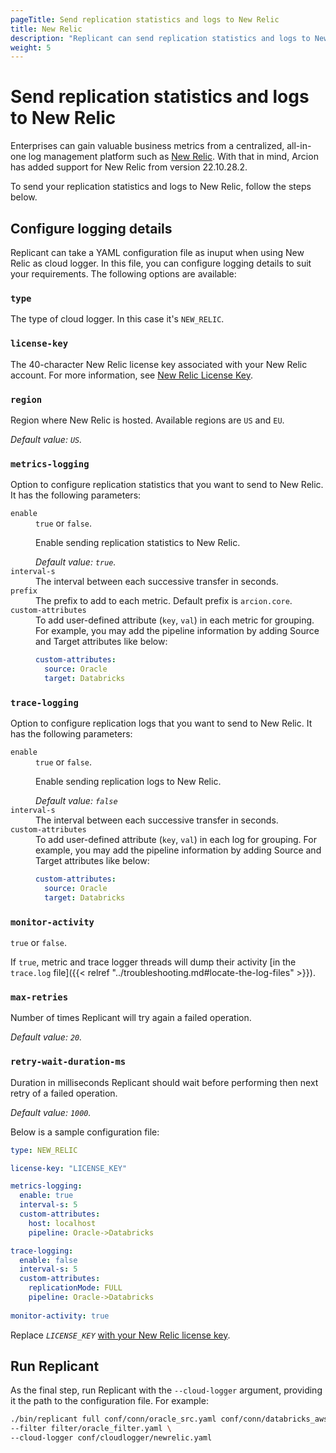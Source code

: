 ```yaml
---
pageTitle: Send replication statistics and logs to New Relic
title: New Relic 
description: "Replicant can send replication statistics and logs to New Relic. Learn how to configure New Relic connection and run Replicant with those configurations."
weight: 5
---
```


# Send replication statistics and logs to New Relic

Enterprises can gain valuable business metrics from a centralized, all-in-one log management platform such as [New Relic](https://newrelic.com/platform/log-management). With that in mind, Arcion has added support for New Relic from version 22.10.28.2.

To send your replication statistics and logs to New Relic, follow the steps below.

## Configure logging details

Replicant can take a YAML configuration file as inuput when using New Relic as cloud logger. In this file, you can configure logging details to suit your requirements. The following options are available:

### `type`
The type of cloud logger. In this case it's `NEW_RELIC`.

### `license-key`
The 40-character New Relic license key associated with your New Relic account. For more information, see [New Relic License Key](https://docs.newrelic.com/docs/apis/intro-apis/new-relic-api-keys/#license-key).

### `region`
Region where New Relic is hosted. Available regions are `US` and `EU`.

*Default value: `US`.*

### `metrics-logging`
Option to configure replication statistics that you want to send to New Relic. It has the following parameters:
  <dl class="dl-indent">

  <dt><code>enable</code></dt>
  <dd>
    <code>true</code> or <code>false</code>.
    <p>Enable sending replication statistics to New Relic.</p>
    <i>Default value: <code>true</code>.</i>
  </dd>

  <dt><code>interval-s</code></dt>
  <dd>The interval between each successive transfer in seconds.</dd>

  <dt><code>prefix</code></dt>
  <dd>The prefix to add to each metric. Default prefix is <code>arcion.core</code>.</dd>

  <dt><code>custom-attributes</code></dt>
  <dd>To add user-defined attribute (<code>key</code>, <code>val</code>) in each metric for grouping. For example, you may add the pipeline information by adding Source and Target attributes like below:

  ```YAML
  custom-attributes:
    source: Oracle
    target: Databricks
  ```
  </dd>
  
### `trace-logging`
Option to configure replication logs that you want to send to New Relic. It has the following parameters:
  <dl class="dl-indent">

  <dt><code>enable</code></dt>
  <dd>
    <code>true</code> or <code>false</code>.
    <p>Enable sending replication logs to New Relic.</p>
    <i>Default value: <code>false</code></i>
  </dd>

  <dt><code>interval-s</code></dt>
  <dd>The interval between each successive transfer in seconds.</dd>

  <dt><code>custom-attributes</code></dt>
  <dd>To add user-defined attribute (<code>key</code>, <code>val</code>) in each log for grouping. For example, you may add the pipeline information by adding Source and Target attributes like below:

  ```YAML
  custom-attributes:
    source: Oracle
    target: Databricks
  ```
  </dd>

  </dl>

### `monitor-activity`
`true` or `false`.

If `true`, metric and trace logger threads will dump their activity [in the `trace.log` file]({{< relref "../troubleshooting.md#locate-the-log-files" >}}).

### `max-retries`
Number of times Replicant will try again a failed operation.

*Default value: `20`.*

### `retry-wait-duration-ms`
Duration in milliseconds Replicant should wait before performing then next retry of a failed operation.

*Default value: `1000`.*

Below is a sample configuration file:

```YAML
type: NEW_RELIC

license-key: "LICENSE_KEY"

metrics-logging:
  enable: true
  interval-s: 5
  custom-attributes:
    host: localhost
    pipeline: Oracle->Databricks

trace-logging:
  enable: false
  interval-s: 5
  custom-attributes:
    replicationMode: FULL
    pipeline: Oracle->Databricks
  
monitor-activity: true
```

Replace *`LICENSE_KEY`* [with your New Relic license key](#license-key).

## Run Replicant
As the final step, run Replicant with the `--cloud-logger` argument, providing it the path to the configuration file. For example:

```sh
./bin/replicant full conf/conn/oracle_src.yaml conf/conn/databricks_aws_uc.yaml \
--filter filter/oracle_filter.yaml \
--cloud-logger conf/cloudlogger/newrelic.yaml
```